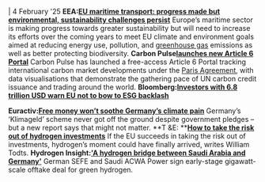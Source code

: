 | 4 February '25
**EEA:**[**EU maritime transport: progress made but environmental, sustainability challenges persist**](https://www.eea.europa.eu/en/newsroom/news/eu-maritime-transport)
Europe’s maritime sector is making progress towards greater sustainability but will need to increase its efforts over the coming years to meet EU climate and environment goals aimed at reducing energy use, pollution, and [greenhouse gas](https://www.cleanenergywire.org/glossary/letter_g#greenhouse_gas) emissions as well as better protecting biodiversity.
**Carbon Pulse**[**launches new Article 6 Portal**](https://carbon-pulse.com/364632/)
Carbon Pulse has launched a free-access Article 6 Portal tracking international carbon market developments under the [Paris Agreement](https://www.cleanenergywire.org/glossary/letter_p#paris_agreement), with data visualisations that demonstrate the gathering pace of UN carbon credit issuance and trading around the world.
**Bloomberg:**[**Investors with 6.8 trillion USD warn EU not to bow to ESG backlash**](https://www.bloomberg.com/news/articles/2025-02-03/investors-with-6-8-trillion-warn-eu-not-to-bow-to-esg-backlash)


**Euractiv:**[**Free money won’t soothe Germany’s climate pain**](https://www.euractiv.com/section/eet/news/free-money-wont-soothe-germanys-climate-pain/)
Germany’s ‘Klimageld’ scheme never got off the ground despite government pledges – but a new report says that might not matter.
**T &E: **[**How to take the risk out of hydrogen investments**](https://www.transportenvironment.org/articles/how-to-take-the-risk-out-of-hydrogen-investments)
If the EU succeeds in taking the risk out of investments, hydrogen’s moment could have finally arrived, writes William Todts.
**Hydrogen Insight:**[**'A hydrogen bridge between Saudi Arabia and Germany'**](https://www.hydrogeninsight.com/policy/a-hydrogen-bridge-between-saudi-arabia-and-germany-sefe-and-acwa-power-sign-early-stage-gigawatt-scale-offtake-deal/2-1-1773792)
German SEFE and Saudi ACWA Power sign early-stage gigawatt-scale offtake deal for green hydrogen.